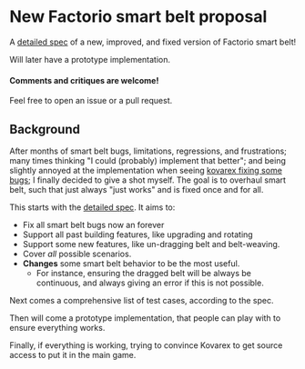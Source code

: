 # New Factorio smart belt proposal

A [detailed spec](smart_belt_spec.md) of a new, improved, and fixed version of Factorio smart belt!

Will later have a prototype implementation.

#### Comments and critiques are welcome!
Feel free to open an issue or a pull request.

## Background

After months of smart belt bugs, limitations, regressions, and frustrations; many times thinking "I could (probably) implement that better"; and being slightly annoyed at the implementation when seeing [kovarex fixing some bugs](https://www.youtube.com/watch?v=AmliviVGX8Q); I finally decided to give a shot myself.
The goal is to overhaul smart belt, such that just always "just works" and is fixed once and for all.

This starts with the [detailed spec](smart_belt_spec.md). It aims to:
- Fix all smart belt bugs now an forever
- Support all past building features, like upgrading and rotating
- Support some new features, like un-dragging belt and belt-weaving.
- Cover _all_ possible scenarios.
- **Changes** some smart belt behavior to be the most useful.
   - For instance, ensuring the dragged belt will be always be continuous, and always giving an error if this is not possible.

Next comes a comprehensive list of test cases, according to the spec.

Then will come a prototype implementation, that people can play with to ensure everything works.

Finally, if everything is working, trying to convince Kovarex to get source access to put it in the main game.
